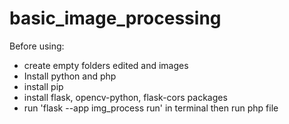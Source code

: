 # basic_image_processing

Before using:
- create empty folders edited and images
- Install python and php
- install pip
- install flask, opencv-python, flask-cors packages
- run 'flask --app img_process run' in terminal then run php file
